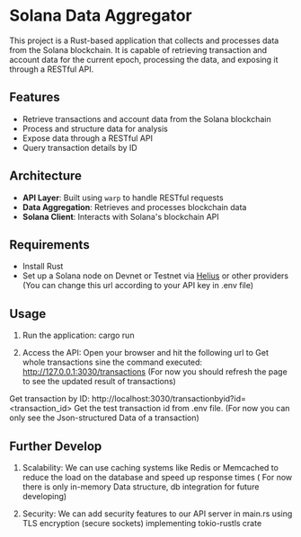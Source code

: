 # Solana Data Aggregator

This project is a Rust-based application that collects and processes data from the Solana blockchain. It is capable of retrieving transaction and account data for the current epoch, processing the data, and exposing it through a RESTful API.

## Features

- Retrieve transactions and account data from the Solana blockchain
- Process and structure data for analysis
- Expose data through a RESTful API
- Query transaction details by ID

## Architecture

- **API Layer**: Built using `warp` to handle RESTful requests
- **Data Aggregation**: Retrieves and processes blockchain data
- **Solana Client**: Interacts with Solana's blockchain API

## Requirements

- Install Rust
- Set up a Solana node on Devnet or Testnet via [Helius]("https://mainnet.helius-rpc.com/?<YOUR_API_KEY_HERE>";
) or other providers
(You can change this url according to your API key in .env file)

## Usage

1. Run the application:
    cargo run

2. Access the API:
Open your browser and hit the following url to 
Get whole transactions sine the command executed: 
http://127.0.0.1:3030/transactions
(For now you should refresh the page to see the updated result of transactions)

Get transaction by ID: http://localhost:3030/transactionbyid?id=<transaction_id>
Get the test transaction id from .env file.
(For now you can only see the Json-structured Data of a transaction)


## Further Develop

1. Scalability:
    We can use caching systems like Redis or Memcached to reduce the load on the database and speed up response times
    ( For now there is only in-memory Data structure, db integration for future developing)

2. Security:
    We can add security features to our API server in main.rs using TLS encryption (secure sockets) implementing tokio-rustls crate 
